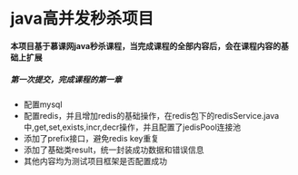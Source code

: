 # java高并发秒杀项目
#### 本项目基于慕课网java秒杀课程，当完成课程的全部内容后，会在课程内容的基础上扩展
##### 第一次提交，完成课程的第一章
- 配置mysql
- 配置redis，并且增加redis的基础操作，在redis包下的redisService.java中,get,set,exists,incr,decr操作，并且配置了jedisPool连接池
- 添加了prefix接口，避免redis key重复
- 添加了基础类result，统一封装成功数据和错误信息
- 其他内容均为测试项目框架是否配置成功
